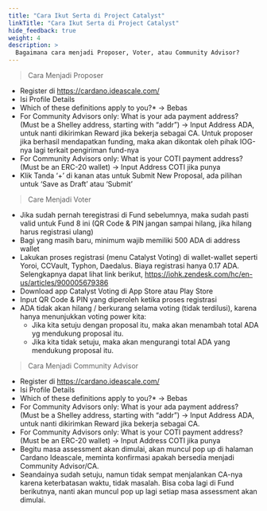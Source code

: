 ```yaml
---
title: "Cara Ikut Serta di Project Catalyst"
linkTitle: "Cara Ikut Serta di Project Catalyst"
hide_feedback: true
weight: 4
description: >
  Bagaimana cara menjadi Proposer, Voter, atau Community Advisor? 
---
```


> Cara Menjadi Proposer

* Register di https://cardano.ideascale.com/
* Isi Profile Details
* Which of these definitions apply to you?* → Bebas
* For Community Advisors only: What is your ada payment address? (Must be a Shelley address, starting with “addr”) → Input Address ADA, untuk nanti dikirimkan Reward jika bekerja sebagai CA. 
Untuk proposer jika berhasil mendapatkan funding, maka akan dikontak oleh pihak IOG-nya lagi terkait pengiriman fund-nya
* For Community Advisors only: What is your COTI payment address? (Must be an ERC-20 wallet) → Input Address COTI jika punya
* Klik Tanda ‘+’ di kanan atas untuk Submit New Proposal, ada pilihan untuk ‘Save as Draft’ atau ‘Submit’


> Care Menjadi Voter

* Jika sudah pernah teregistrasi di Fund sebelumnya, maka sudah pasti valid untuk Fund 8 ini (QR Code & PIN jangan sampai hilang, jika hilang harus registrasi ulang)
* Bagi yang masih baru, minimum wajib memiliki 500 ADA di address wallet
* Lakukan proses registrasi (menu Catalyst Voting) di wallet-wallet seperti Yoroi, CCVault, Typhon, Daedalus. Biaya registrasi hanya 0.17 ADA. Selengkapnya dapat lihat link berikut, https://iohk.zendesk.com/hc/en-us/articles/900005679386
* Download app Catalyst Voting di App Store atau Play Store
* Input QR Code & PIN yang diperoleh ketika proses registrasi
* ADA tidak akan hilang / berkurang selama voting (tidak terdilusi), karena hanya menunjukkan voting power kita:
   * Jika kita setuju dengan proposal itu, maka akan menambah total ADA yg mendukung proposal itu.
   * Jika kita tidak setuju, maka akan mengurangi total ADA yang mendukung proposal itu.


> Cara Menjadi Community Advisor

* Register di https://cardano.ideascale.com/
* Isi Profile Details
* Which of these definitions apply to you?* → Bebas
* For Community Advisors only: What is your ada payment address? (Must be a Shelley address, starting with “addr”) → Input Address ADA, untuk nanti dikirimkan Reward jika bekerja sebagai CA.
* For Community Advisors only: What is your COTI payment address? (Must be an ERC-20 wallet) → Input Address COTI jika punya
* Begitu masa assessment akan dimulai, akan muncul pop up di halaman Cardano Ideascale, meminta konfirmasi apakah bersedia menjadi Community Advisor/CA.
* Seandainya sudah setuju, namun tidak sempat menjalankan CA-nya karena keterbatasan waktu, tidak masalah. Bisa coba lagi di Fund berikutnya, nanti akan muncul pop up lagi setiap masa assessment akan dimulai.